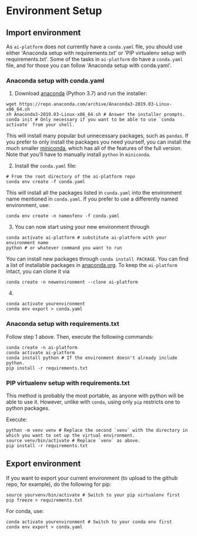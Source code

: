 # Environment Setup

## Import environment
As `ai-platform` does not currently have a `conda.yaml` file, you should use either 'Anaconda setup with requirements.txt' or 'PIP virtualenv setup with requirements.txt'. Some of the tasks in `ai-platform` do have a `conda.yaml` file, and for those you can follow 'Anaconda setup with conda.yaml'.

### Anaconda setup with conda.yaml
1. Download [anaconda](https://www.anaconda.com/distribution/) (Python 3.7) and run the installer:

```
wget https://repo.anaconda.com/archive/Anaconda3-2019.03-Linux-x86_64.sh
sh Anaconda3-2019.03-Linux-x86_64.sh # Answer the installer prompts.
conda init # Only necessary if you want to be able to use `conda activate` from your shell.
```

This will install many popular but unnecessary packages, such as `pandas`. If you prefer to only install the packages you need yourself, you can install the much smaller [miniconda](https://docs.conda.io/en/latest/miniconda.html), which has all of the features of the full version. Note that you'll have to manually install `python` in `miniconda`.

2. Install the `conda.yaml` file:

```
# From the root directory of the ai-platform repo
conda env create -f conda.yaml
```
This will install all the packages listed in `conda.yaml` into the environment name mentioned in `conda.yaml`. If you prefer to use a differently named environment, use:
```
conda env create -n nameofenv -f conda.yaml
```

3. You can now start using your new environment through

```
conda activate ai-platform # substitute ai-platform with your environment name
python # or whatever command you want to run
```
You can install new packages through `conda install PACKAGE`. You can find a list of installable packages in [anaconda.org](anaconda.org).
To keep the `ai-platform` intact, you can clone it via
```
conda create -n newenvironment --clone ai-platform
```

4. 
```
conda activate yourenvironment
conda env export > conda.yaml
```

### Anaconda setup with requirements.txt
Follow step 1 above. Then, execute the following commands:
```
conda create -n ai-platform
conda activate ai-platform
conda install python # If the environment doesn't already include python.
pip install -r requirements.txt
```

### PIP virtualenv setup with requirements.txt
This method is probably the most portable, as anyone with python will be able to use it. However, unlike with `conda`, using only `pip` restricts one to python packages.

Execute:
```
python -m venv venv # Replace the second `venv` with the directory in which you want to set up the virtual environment.
source venv/bin/activate # Replace `venv` as above.
pip install -r requirements.txt
```

## Export environment
If you want to export your current environment (to upload to the github repo, for example), do the following for pip:
```
source yourvenv/bin/activate # Switch to your pip virtualenv first
pip freeze > requirements.txt
```
For conda, use:
```
conda activate yourenvironment # Switch to your conda env first
conda env export > conda.yaml
```
